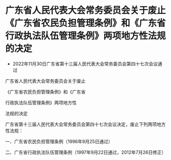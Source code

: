 # 广东省人民代表大会常务委员会关于废止《广东省农民负担管理条例》和《广东省行政执法队伍管理条例》两项地方性法规的决定

- 2022年11月30日广东省第十三届人民代表大会常务委员会第四十七次会议通过

<!-- INFO END -->

广东省人民代表大会常务委员会关于废止

《广东省农民负担管理条例》和《广东省

行政执法队伍管理条例》两项地方性

法规的决定

广东省第十三届人民代表大会常务委员会第四十七次会议决定，废止下列两项地方性法规：

一、广东省农民负担管理条例（1996年9月25日通过）

二、广东省行政执法队伍管理条例（1997年9月22日通过，2012年7月26日修正）
